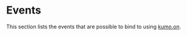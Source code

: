 # Events

This section lists the events that are possible to bind to using [kumo.on](../kumo/on.md).
